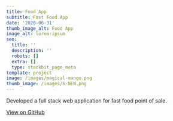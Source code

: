 ```yaml
---
title: Food App
subtitle: Fast Food App
date: '2020-06-31'
thumb_image_alt: Food App
image_alt: lorem-ipsum
seo:
  title: ''
  description: ''
  robots: []
  extra: []
  type: stackbit_page_meta
template: project
image: /images/magical-mango.png
thumb_image: /images/6-NEW.png
---
```

Developed a full stack web application for fast food point of sale.

[View on GitHub](https://github.com/usmanwalana/Portfolio-Public/tree/master/Food-App)
